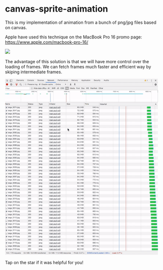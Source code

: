 # canvas-sprite-animation

This is my implementation of animation from a bunch of png/jpg files based on canvas.


Apple have used this technique on the MacBook Pro 16 promo page:
https://www.apple.com/macbook-pro-16/

![](demo.gif)


The advantage of this solution is that we will have more control over the loading of frames. We can fetch frames much faster and efficient way by skiping intermediate frames.

![](fetch.gif)




Tap on the star if it was helpful for you!
